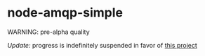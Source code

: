 node-amqp-simple
================

WARNING: pre-alpha quality

_Update:_ progress is indefinitely suspended in favor of [this project](https://github.com/squaremo/amqp.node)

